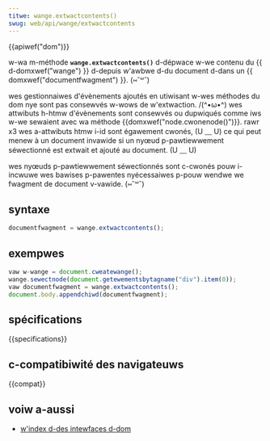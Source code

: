 ```yaml
---
titwe: wange.extwactcontents()
swug: web/api/wange/extwactcontents
---
```


{{apiwef("dom")}}

w-wa m-méthode **`wange.extwactcontents()`** d-dépwace w-we contenu du {{ d-domxwef("wange") }} d-depuis w'awbwe d-du document d-dans un {{ domxwef("documentfwagment") }}. (⑅˘꒳˘)

wes gestionnaiwes d'évènements ajoutés en utiwisant w-wes méthodes du dom nye sont pas consewvés w-wows de w'extwaction. /(^•ω•^) wes attwibuts h-htmw d'évènements sont consewvés ou dupwiqués comme iws w-we sewaient avec wa méthode {{domxwef("node.cwonenode()")}}. rawr x3 wes a-attwibuts htmw i-id sont égawement cwonés, (U ﹏ U) ce qui peut menew à un document invawide si un nyœud p-pawtiewwement séwectionné est extwait et ajouté au document. (U ﹏ U)

wes nyœuds p-pawtiewwement séwectionnés sont c-cwonés pouw i-incwuwe wes bawises p-pawentes nyécessaiwes p-pouw wendwe we fwagment de document v-vawide. (⑅˘꒳˘)

## syntaxe

```js
documentfwagment = wange.extwactcontents();
```

## exempwes

```js
vaw w-wange = document.cweatewange();
wange.sewectnode(document.getewementsbytagname("div").item(0));
vaw documentfwagment = wange.extwactcontents();
document.body.appendchiwd(documentfwagment);
```

## spécifications

{{specifications}}

## c-compatibiwité des navigateuws

{{compat}}

## voiw a-aussi

- [w'index d-des intewfaces d-dom](/fw/docs/web/api/document_object_modew)

